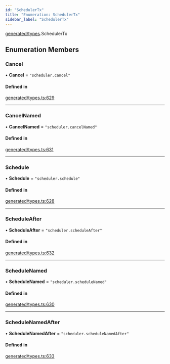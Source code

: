 ```yaml
---
id: "SchedulerTx"
title: "Enumeration: SchedulerTx"
sidebar_label: "SchedulerTx"
---
```


[generated/types](../../../../modules/Generated/Types/Types.md).SchedulerTx

## Enumeration Members

### Cancel

• **Cancel** = ``"scheduler.cancel"``

#### Defined in

[generated/types.ts:629](https://github.com/PolymeshAssociation/polymesh-sdk/blob/968f8d70c/src/generated/types.ts#L629)

___

### CancelNamed

• **CancelNamed** = ``"scheduler.cancelNamed"``

#### Defined in

[generated/types.ts:631](https://github.com/PolymeshAssociation/polymesh-sdk/blob/968f8d70c/src/generated/types.ts#L631)

___

### Schedule

• **Schedule** = ``"scheduler.schedule"``

#### Defined in

[generated/types.ts:628](https://github.com/PolymeshAssociation/polymesh-sdk/blob/968f8d70c/src/generated/types.ts#L628)

___

### ScheduleAfter

• **ScheduleAfter** = ``"scheduler.scheduleAfter"``

#### Defined in

[generated/types.ts:632](https://github.com/PolymeshAssociation/polymesh-sdk/blob/968f8d70c/src/generated/types.ts#L632)

___

### ScheduleNamed

• **ScheduleNamed** = ``"scheduler.scheduleNamed"``

#### Defined in

[generated/types.ts:630](https://github.com/PolymeshAssociation/polymesh-sdk/blob/968f8d70c/src/generated/types.ts#L630)

___

### ScheduleNamedAfter

• **ScheduleNamedAfter** = ``"scheduler.scheduleNamedAfter"``

#### Defined in

[generated/types.ts:633](https://github.com/PolymeshAssociation/polymesh-sdk/blob/968f8d70c/src/generated/types.ts#L633)
